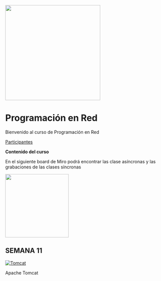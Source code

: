 <img src="https://www.icesi.edu.co/calipostalessonoras/images/logo_icesi-01.png" width="300"><br>

# Programación en Red

<p>Bienvenido al curso de Programación en Red</p>

<p><a href="https://docs.google.com/presentation/d/1noVmBpYhEL3hqL8btc4LRr1lS3PZ_1oOMZoQHl7GSDw/edit?usp=sharing">Participantes</a></p>


<b>Contenido del curso</b><br>
<p>En el siguiente board de Miro podrá encontrar las clase asíncronas y las grabaciones de las clases síncronas</p>
<a href="https://miro.com/app/board/o9J_l23kC64=/" target="_blank"><img src="https://store-images.s-microsoft.com/image/apps.59334.da7f283b-9ae8-462d-968c-37937444d8e9.94b0a2b8-1808-4bf5-987d-ab0d9b98780e.05b65b02-4545-49e7-b530-981ac20aa7a2.png" width="200"></a>
<br>

## SEMANA 11
[![Tomcat](https://cdn.iconscout.com/icon/free/png-256/tomcat-283113.png)](https://tomcat.apache.org/download-90.cgi)
<p>Apache Tomcat</p>


